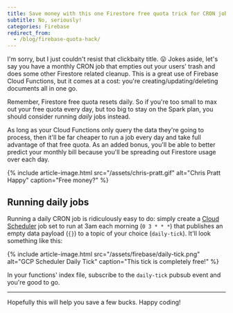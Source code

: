 ```yaml
---
title: Save money with this one Firestore free quota trick for CRON jobs
subtitle: No, seriously!
categories: Firebase
redirect_from:
  - /blog/firebase-quota-hack/
---
```


I'm sorry, but I just couldn't resist that clickbaity title. 😛 Jokes aside, let's say you have a
monthly CRON job that empties out your users' trash and does some other Firestore related cleanup.
This is a great use of Firebase Cloud Functions, but it comes at a cost: you're
creating/updating/deleting documents all in one go.

Remember, Firestore free quota resets daily. So if you're too small to max out your free quota every
day, but too big to stay on the Spark plan, you should consider running *daily* jobs instead.

As long as your Cloud Functions only query the data they're going to process, then it'll be far
cheaper to run a job every day and take full advantage of that free quota. As an added bonus, you'll
be able to better predict your monthly bill because you'll be spreading out Firestore usage over
each day.

{% include article-image.html src="/assets/chris-pratt.gif" alt="Chris Pratt Happy" caption="Free money?" %}

## Running daily jobs

Running a daily CRON job is ridiculously easy to do: simply create a
[Cloud Scheduler](https://cloud.google.com/scheduler/) job set to run at 3am each morning
(`0 3 * * *`) that publishes an empty data payload (`{}`) to a topic of your choice (`daily-tick`).
It'll look something like this:

{% include article-image.html src="/assets/firebase/daily-tick.png" alt="GCP Scheduler Daily Tick" caption="This tick is completely free!" %}

In your functions' index file, subscribe to the `daily-tick` pubsub event and you're good to go.

<hr/>

Hopefully this will help you save a few bucks. Happy coding!
